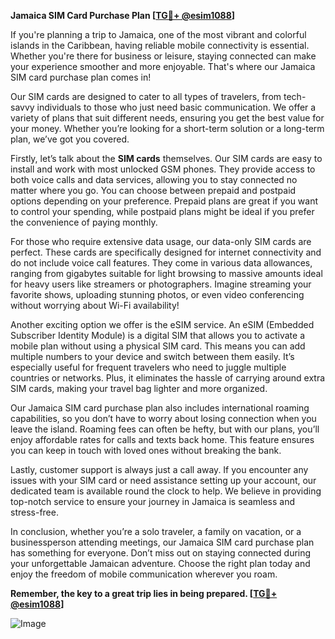 **Jamaica SIM Card Purchase Plan [[TG💪+ @esim1088](https://t.me/s/esim1088)]**

If you're planning a trip to Jamaica, one of the most vibrant and colorful islands in the Caribbean, having reliable mobile connectivity is essential. Whether you're there for business or leisure, staying connected can make your experience smoother and more enjoyable. That's where our Jamaica SIM card purchase plan comes in! 

Our SIM cards are designed to cater to all types of travelers, from tech-savvy individuals to those who just need basic communication. We offer a variety of plans that suit different needs, ensuring you get the best value for your money. Whether you’re looking for a short-term solution or a long-term plan, we’ve got you covered.

Firstly, let’s talk about the **SIM cards** themselves. Our SIM cards are easy to install and work with most unlocked GSM phones. They provide access to both voice calls and data services, allowing you to stay connected no matter where you go. You can choose between prepaid and postpaid options depending on your preference. Prepaid plans are great if you want to control your spending, while postpaid plans might be ideal if you prefer the convenience of paying monthly.

For those who require extensive data usage, our data-only SIM cards are perfect. These cards are specifically designed for internet connectivity and do not include voice call features. They come in various data allowances, ranging from gigabytes suitable for light browsing to massive amounts ideal for heavy users like streamers or photographers. Imagine streaming your favorite shows, uploading stunning photos, or even video conferencing without worrying about Wi-Fi availability!

Another exciting option we offer is the eSIM service. An eSIM (Embedded Subscriber Identity Module) is a digital SIM that allows you to activate a mobile plan without using a physical SIM card. This means you can add multiple numbers to your device and switch between them easily. It’s especially useful for frequent travelers who need to juggle multiple countries or networks. Plus, it eliminates the hassle of carrying around extra SIM cards, making your travel bag lighter and more organized.

Our Jamaica SIM card purchase plan also includes international roaming capabilities, so you don’t have to worry about losing connection when you leave the island. Roaming fees can often be hefty, but with our plans, you’ll enjoy affordable rates for calls and texts back home. This feature ensures you can keep in touch with loved ones without breaking the bank.

Lastly, customer support is always just a call away. If you encounter any issues with your SIM card or need assistance setting up your account, our dedicated team is available round the clock to help. We believe in providing top-notch service to ensure your journey in Jamaica is seamless and stress-free.

In conclusion, whether you’re a solo traveler, a family on vacation, or a businessperson attending meetings, our Jamaica SIM card purchase plan has something for everyone. Don’t miss out on staying connected during your unforgettable Jamaican adventure. Choose the right plan today and enjoy the freedom of mobile communication wherever you roam.

**Remember, the key to a great trip lies in being prepared. [[TG💪+ @esim1088](https://t.me/s/esim1088)]**

![Image](https://i.postimg.cc/Y0z9fWf4/image.png)